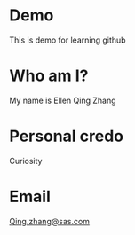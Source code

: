 # Demo
This is demo for learning github

# Who am I?
My name is Ellen Qing Zhang

# Personal credo
Curiosity

# Email
Qing.zhang@sas.com
